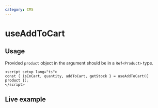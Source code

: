 ```yaml
---
category: CMS
---
```


<script setup>
import StackBlitzLiveExample from '../../components/StackBlitzLiveExample.vue'
</script>

# useAddToCart

## Usage

Provided `product` object in the argument should be in a `Ref<Product>` type.

```vue
<script setup lang="ts">
const { isInCart, quantity, addToCart, getStock } = useAddToCart({ product });
</script>
```

<!-- PLACEHOLDER_DESCRIPTION -->


## Live example

<StackBlitzLiveExample projectPath="shopware/frontends/tree/main/examples/use-add-to-cart" openPath="/" />
